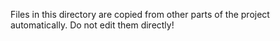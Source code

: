 Files in this directory are copied from other parts of the project automatically. Do not edit them directly!
